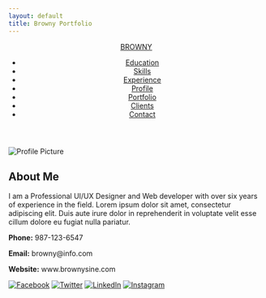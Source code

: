 ```yaml
---
layout: default
title: Browny Portfolio
---
```


<!-- Navigation Menu -->
<header>
  <div class="navbar">
    <div class="container">
      <a href="#" class="logo">BROWNY</a>
      <nav>
        <ul>
          <li><a href="#education">Education</a></li>
          <li><a href="#skills">Skills</a></li>
          <li><a href="#experience">Experience</a></li>
          <li><a href="#profile">Profile</a></li>
          <li><a href="#portfolio">Portfolio</a></li>
          <li><a href="#clients">Clients</a></li>
          <li><a href="#contact">Contact</a></li>
        </ul>
      </nav>
    </div>
  </div>
</header>

<!-- About Me Section -->
<section class="about-me">
  <div class="container">
    <img src="your-image-url.jpg" alt="Profile Picture" class="profile-image">
    <div>
      <h1>About Me</h1>
      <p>
        I am a Professional UI/UX Designer and Web developer with over six years of experience in the field.
        Lorem ipsum dolor sit amet, consectetur adipiscing elit. Duis aute irure dolor in reprehenderit in 
        voluptate velit esse cillum dolore eu fugiat nulla pariatur.
      </p>
    </div>
  </div>
</section>

<!-- Footer Section -->
<footer>
  <div class="container">
    <div class="contact-info">
      <p><strong>Phone:</strong> 987-123-6547</p>
      <p><strong>Email:</strong> browny@info.com</p>
      <p><strong>Website:</strong> www.brownysine.com</p>
    </div>
    <div class="social-links">
      <a href="https://facebook.com"><img src="facebook-icon.png" alt="Facebook"></a>
      <a href="https://twitter.com"><img src="twitter-icon.png" alt="Twitter"></a>
      <a href="https://linkedin.com"><img src="linkedin-icon.png" alt="LinkedIn"></a>
      <a href="https://instagram.com"><img src="instagram-icon.png" alt="Instagram"></a>
    </div>
  </div>
</footer>
